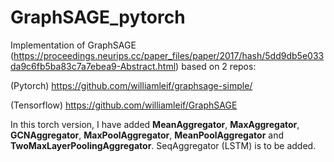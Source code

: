 # GraphSAGE_pytorch
Implementation of GraphSAGE (https://proceedings.neurips.cc/paper_files/paper/2017/hash/5dd9db5e033da9c6fb5ba83c7a7ebea9-Abstract.html) based on 2 repos: 

(Pytorch) https://github.com/williamleif/graphsage-simple/

(Tensorflow) https://github.com/williamleif/GraphSAGE

In this torch version, I have added **MeanAggregator**, **MaxAggregator**, **GCNAggregator**, **MaxPoolAggregator**, **MeanPoolAggregator** and **TwoMaxLayerPoolingAggregator**. SeqAggregator (LSTM) is to be added.





